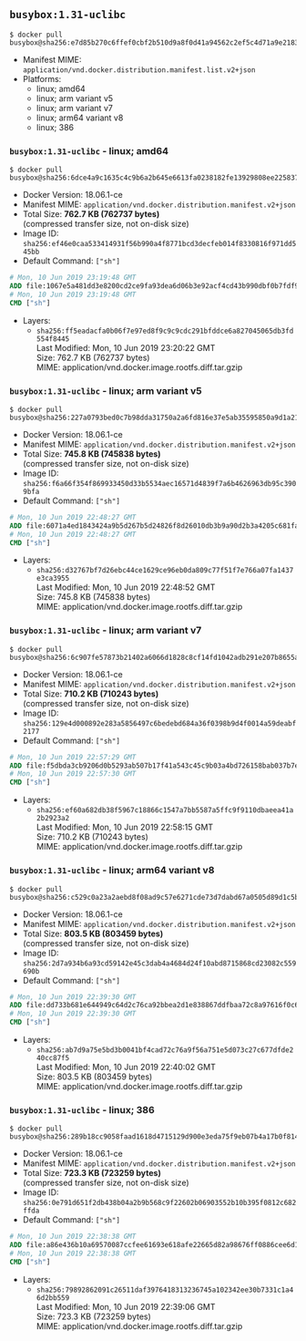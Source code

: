 ## `busybox:1.31-uclibc`

```console
$ docker pull busybox@sha256:e7d85b270c6ffef0cbf2b510d9a8f0d41a94562c2ef5c4d71a9e21831d1f8a3f
```

-	Manifest MIME: `application/vnd.docker.distribution.manifest.list.v2+json`
-	Platforms:
	-	linux; amd64
	-	linux; arm variant v5
	-	linux; arm variant v7
	-	linux; arm64 variant v8
	-	linux; 386

### `busybox:1.31-uclibc` - linux; amd64

```console
$ docker pull busybox@sha256:6dce4a9c1635c4c9b6a2b645e6613fa0238182fe13929808ee2258370d0f3497
```

-	Docker Version: 18.06.1-ce
-	Manifest MIME: `application/vnd.docker.distribution.manifest.v2+json`
-	Total Size: **762.7 KB (762737 bytes)**  
	(compressed transfer size, not on-disk size)
-	Image ID: `sha256:ef46e0caa533414931f56b990a4f8771bcd3decfeb014f8330816f971dd545bb`
-	Default Command: `["sh"]`

```dockerfile
# Mon, 10 Jun 2019 23:19:48 GMT
ADD file:1067e5a481dd3e8200cd2ce9fa93dea6d06b3e92acf4cd43b990dbf0b7fdf9f5 in / 
# Mon, 10 Jun 2019 23:19:48 GMT
CMD ["sh"]
```

-	Layers:
	-	`sha256:ff5eadacfa0b06f7e97ed8f9c9c9cdc291bfddce6a827045065db3fd554f8445`  
		Last Modified: Mon, 10 Jun 2019 23:20:22 GMT  
		Size: 762.7 KB (762737 bytes)  
		MIME: application/vnd.docker.image.rootfs.diff.tar.gzip

### `busybox:1.31-uclibc` - linux; arm variant v5

```console
$ docker pull busybox@sha256:227a0793bed0c7b98dda31750a2a6fd816e37e5ab35595850a9d1a21659f6c30
```

-	Docker Version: 18.06.1-ce
-	Manifest MIME: `application/vnd.docker.distribution.manifest.v2+json`
-	Total Size: **745.8 KB (745838 bytes)**  
	(compressed transfer size, not on-disk size)
-	Image ID: `sha256:f6a66f354f869933450d33b5534aec16571d4839f7a6b4626963db95c3909bfa`
-	Default Command: `["sh"]`

```dockerfile
# Mon, 10 Jun 2019 22:48:27 GMT
ADD file:6071a4ed1843424a9b5d267b5d24826f8d26010db3b9a90d2b3a4205c681fa8a in / 
# Mon, 10 Jun 2019 22:48:27 GMT
CMD ["sh"]
```

-	Layers:
	-	`sha256:d32767bf7d26ebc44ce1629ce96eb0da809c77f51f7e766a07fa1437e3ca3955`  
		Last Modified: Mon, 10 Jun 2019 22:48:52 GMT  
		Size: 745.8 KB (745838 bytes)  
		MIME: application/vnd.docker.image.rootfs.diff.tar.gzip

### `busybox:1.31-uclibc` - linux; arm variant v7

```console
$ docker pull busybox@sha256:6c907fe57873b21402a6066d1828c8cf14fd1042adb291e207b8655a9bc45ae5
```

-	Docker Version: 18.06.1-ce
-	Manifest MIME: `application/vnd.docker.distribution.manifest.v2+json`
-	Total Size: **710.2 KB (710243 bytes)**  
	(compressed transfer size, not on-disk size)
-	Image ID: `sha256:129e4d000892e283a5856497c6bedebd684a36f0398b9d4f0014a59deabf2177`
-	Default Command: `["sh"]`

```dockerfile
# Mon, 10 Jun 2019 22:57:29 GMT
ADD file:f5dbda3cb9206d0b5293ab507b17f41a543c45c9b03a4bd726158bab037b7edd in / 
# Mon, 10 Jun 2019 22:57:30 GMT
CMD ["sh"]
```

-	Layers:
	-	`sha256:ef60a682db38f5967c18866c1547a7bb5587a5ffc9f9110dbaeea41a2b2923a2`  
		Last Modified: Mon, 10 Jun 2019 22:58:15 GMT  
		Size: 710.2 KB (710243 bytes)  
		MIME: application/vnd.docker.image.rootfs.diff.tar.gzip

### `busybox:1.31-uclibc` - linux; arm64 variant v8

```console
$ docker pull busybox@sha256:c529c0a23a2aebd8f08ad9c57e6271cde73d7dabd67a0505d89d1c5bb010e85a
```

-	Docker Version: 18.06.1-ce
-	Manifest MIME: `application/vnd.docker.distribution.manifest.v2+json`
-	Total Size: **803.5 KB (803459 bytes)**  
	(compressed transfer size, not on-disk size)
-	Image ID: `sha256:2d7a934b6a93cd59142e45c3dab4a4684d24f10abd8715868cd23082c559690b`
-	Default Command: `["sh"]`

```dockerfile
# Mon, 10 Jun 2019 22:39:30 GMT
ADD file:dd733b681e644949c64d2c76ca92bbea2d1e838867ddfbaa72c8a97616f0c698 in / 
# Mon, 10 Jun 2019 22:39:30 GMT
CMD ["sh"]
```

-	Layers:
	-	`sha256:ab7d9a75e5bd3b0041bf4cad72c76a9f56a751e5d073c27c677dfde240cc87f5`  
		Last Modified: Mon, 10 Jun 2019 22:40:02 GMT  
		Size: 803.5 KB (803459 bytes)  
		MIME: application/vnd.docker.image.rootfs.diff.tar.gzip

### `busybox:1.31-uclibc` - linux; 386

```console
$ docker pull busybox@sha256:289b18cc9058faad1618d4715129d900e3eda75f9eb07b4a17b0f81403caec83
```

-	Docker Version: 18.06.1-ce
-	Manifest MIME: `application/vnd.docker.distribution.manifest.v2+json`
-	Total Size: **723.3 KB (723259 bytes)**  
	(compressed transfer size, not on-disk size)
-	Image ID: `sha256:0e791d651f2db438b04a2b9b568c9f22602b06903552b10b395f0812c682ffda`
-	Default Command: `["sh"]`

```dockerfile
# Mon, 10 Jun 2019 22:38:38 GMT
ADD file:a86e436b10a69570087ccfee61693e618afe22665d82a98676ff0886cee6d181 in / 
# Mon, 10 Jun 2019 22:38:38 GMT
CMD ["sh"]
```

-	Layers:
	-	`sha256:79892862091c26511daf3976418313236745a102342ee30b7331c1a46d2bb559`  
		Last Modified: Mon, 10 Jun 2019 22:39:06 GMT  
		Size: 723.3 KB (723259 bytes)  
		MIME: application/vnd.docker.image.rootfs.diff.tar.gzip
